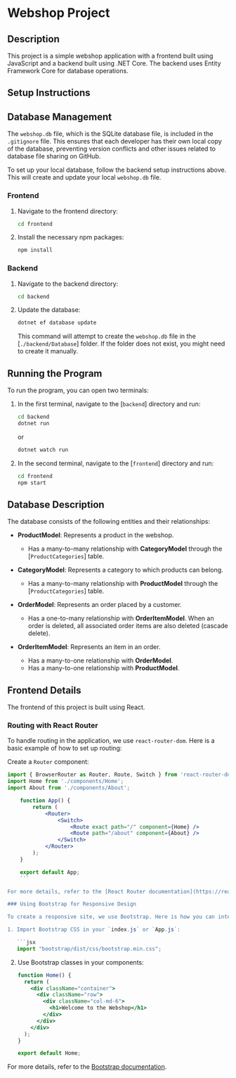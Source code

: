 # Webshop Project

## Description

This project is a simple webshop application with a frontend built using JavaScript and a backend built using .NET Core. The backend uses Entity Framework Core for database operations.

## Setup Instructions

## Database Management

The `webshop.db` file, which is the SQLite database file, is included in the `.gitignore` file. This ensures that each developer has their own local copy of the database, preventing version conflicts and other issues related to database file sharing on GitHub.

To set up your local database, follow the backend setup instructions above. This will create and update your local `webshop.db` file.

### Frontend

1. Navigate to the frontend directory:
   ```sh
   cd frontend
   ```
2. Install the necessary npm packages:
   ```sh
   npm install
   ```

### Backend

1. Navigate to the backend directory:
   ```sh
   cd backend
   ```
2. Update the database:
   ```sh
   dotnet ef database update
   ```
   This command will attempt to create the `webshop.db` file in the [`./backend/Database`] folder. If the folder does not exist, you might need to create it manually.

## Running the Program

To run the program, you can open two terminals:

1. In the first terminal, navigate to the [`backend`] directory and run:

   ```sh
   cd backend
   dotnet run
   ```

   or

   ```sh
   dotnet watch run
   ```

2. In the second terminal, navigate to the [`frontend`] directory and run:
   ```sh
   cd frontend
   npm start
   ```

## Database Description

The database consists of the following entities and their relationships:

- **ProductModel**: Represents a product in the webshop.

  - Has a many-to-many relationship with **CategoryModel** through the [`ProductCategories`] table.

- **CategoryModel**: Represents a category to which products can belong.

  - Has a many-to-many relationship with **ProductModel** through the [`ProductCategories`] table.

- **OrderModel**: Represents an order placed by a customer.

  - Has a one-to-many relationship with **OrderItemModel**. When an order is deleted, all associated order items are also deleted (cascade delete).

- **OrderItemModel**: Represents an item in an order.
  - Has a many-to-one relationship with **OrderModel**.
  - Has a many-to-one relationship with **ProductModel**.

## Frontend Details

The frontend of this project is built using React.

### Routing with React Router

To handle routing in the application, we use `react-router-dom`. Here is a basic example of how to set up routing:

Create a `Router` component:
```jsx
import { BrowserRouter as Router, Route, Switch } from 'react-router-dom';
import Home from './components/Home';
import About from './components/About';

    function App() {
        return (
            <Router>
                <Switch>
                    <Route exact path="/" component={Home} />
                    <Route path="/about" component={About} />
                </Switch>
            </Router>
        );
    }

    export default App;
    ```

For more details, refer to the [React Router documentation](https://reactrouter.com/).

### Using Bootstrap for Responsive Design

To create a responsive site, we use Bootstrap. Here is how you can integrate Bootstrap into your React project:

1. Import Bootstrap CSS in your `index.js` or `App.js`:

   ```jsx
   import "bootstrap/dist/css/bootstrap.min.css";
   ```

2. Use Bootstrap classes in your components:

   ```jsx
   function Home() {
     return (
       <div className="container">
         <div className="row">
           <div className="col-md-6">
             <h1>Welcome to the Webshop</h1>
           </div>
         </div>
       </div>
     );
   }

   export default Home;
   ```

For more details, refer to the [Bootstrap documentation](https://getbootstrap.com/).
